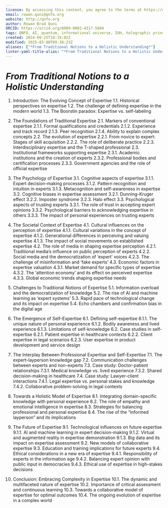 ```yaml
---
license: By accessing this content, you agree to the terms at https://qnfo.org/LICENSE
email: rowan.quni@qnfo.org
website: http://qnfo.org
author: Rowan Brad Quni
ORCID: https://orcid.org/0009-0002-4317-5604
tags: QNFO, AI, quantum, informational universe, IUH, holographic principle
created: 2024-09-25T10:19:02Z
modified: 2025-03-08T09:38:23Z
aliases: ["*From Traditional Notions to a Holistic Understanding*"]
linter-yaml-title-alias: "*From Traditional Notions to a Holistic Understanding*"
---
```


# *From Traditional Notions to a Holistic Understanding*

1. Introduction: The Evolving Concept of Expertise
   1.1. Historical perspectives on expertise
   1.2. The challenge of defining expertise in the modern world
   1.3. The Boorstin paradox: Expertise vs. self-labeling

2. The Foundations of Traditional Expertise
   2.1. Markers of conventional expertise
      2.1.1. Formal qualifications and credentials
      2.1.2. Experience and track record
      2.1.3. Peer recognition
      2.1.4. Ability to explain complex concepts
   2.2. The evolution of expertise
      2.2.1. From novice to expert: Stages of skill acquisition
      2.2.2. The role of deliberate practice
      2.2.3. Interdisciplinary expertise and the T-shaped professional
   2.3. Institutional frameworks supporting expertise
      2.3.1. Academic institutions and the creation of experts
      2.3.2. Professional bodies and certification processes
      2.3.3. Government agencies and the role of official expertise

3. The Psychology of Expertise
   3.1. Cognitive aspects of expertise
      3.1.1. Expert decision-making processes
      3.1.2. Pattern recognition and intuition in experts
      3.1.3. Metacognition and self-awareness in expertise
   3.2. Cognitive biases in expertise assessment
      3.2.1. Dunning-Kruger effect
      3.2.2. Imposter syndrome
      3.2.3. Halo effect
   3.3. Psychological aspects of trusting experts
      3.3.1. The role of trust in accepting expert opinions
      3.3.2. Psychological barriers to acknowledging expertise in others
      3.3.3. The impact of personal experiences on trusting experts

4. The Societal Context of Expertise
   4.1. Cultural influences on the perception of expertise
      4.1.1. Cultural variations in the concept of expertise
      4.1.2. Generational differences in perceiving and valuing expertise
      4.1.3. The impact of social movements on established expertise
   4.2. The role of media in shaping expertise perception
      4.2.1. Traditional media’s influence on public perception of experts
      4.2.2. Social media and the democratization of ‘expert’ voices
      4.2.3. The challenge of misinformation and ‘fake experts’
   4.3. Economic factors in expertise valuation
      4.3.1. Market demand for specific types of expertise
      4.3.2. The ‘attention economy’ and its effect on perceived expertise
      4.3.3. Global economic trends shaping expertise needs

5. Challenges to Traditional Notions of Expertise
   5.1. Information overload and the democratization of knowledge
   5.2. The rise of AI and machine learning as ‘expert systems’
   5.3. Rapid pace of technological change and its impact on expertise
   5.4. Echo chambers and confirmation bias in the digital age

6. The Emergence of Self-Expertise
   6.1. Defining self-expertise
      6.1.1. The unique nature of personal experience
      6.1.2. Bodily awareness and lived experience
      6.1.3. Limitations of self-knowledge
   6.2. Case studies in self-expertise
      6.2.1. Patient expertise in healthcare contexts
      6.2.2. Client expertise in legal scenarios
      6.2.3. User expertise in product development and service design

7. The Interplay Between Professional Expertise and Self-Expertise
   7.1. The expert-layperson knowledge gap
   7.2. Communication challenges between experts and non-experts
   7.3. Case study: Doctor-patient relationships
      7.3.1. Medical knowledge vs. lived experience
      7.3.2. Shared decision-making in healthcare
   7.4. Case study: Lawyer-client interactions
      7.4.1. Legal expertise vs. personal stakes and knowledge
      7.4.2. Collaborative problem-solving in legal contexts

8. Towards a Holistic Model of Expertise
   8.1. Integrating domain-specific knowledge with personal experience
   8.2. The role of empathy and emotional intelligence in expertise
   8.3. Strategies for balancing professional and personal expertise
   8.4. The rise of the “informed layperson” and its implications

9. The Future of Expertise
   9.1. Technological influences on future expertise
      9.1.1. AI and machine learning in expert decision-making
      9.1.2. Virtual and augmented reality in expertise demonstration
      9.1.3. Big data and its impact on expertise assessment
   9.2. New models of collaborative expertise
   9.3. Education and training implications for future experts
   9.4. Ethical considerations in a new era of expertise
      9.4.1. Responsibility of experts in the information age
      9.4.2. Balancing expert opinion with public input in democracies
      9.4.3. Ethical use of expertise in high-stakes decisions

10. Conclusion: Embracing Complexity in Expertise
    10.1. The dynamic and multifaceted nature of expertise
    10.2. Importance of critical assessment and continuous learning
    10.3. Towards a collaborative model of expertise for optimal outcomes
    10.4. The ongoing evolution of expertise in a complex world
